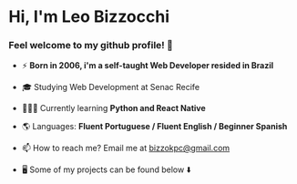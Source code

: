<h1 align="left">Hi, I'm Leo Bizzocchi</h1>

### Feel welcome to my github profile! 👋

- ⚡ **Born in 2006, i'm a self-taught Web Developer resided in Brazil**

- 🎓 Studying Web Development at Senac Recife
- 👩🏻‍💻 Currently learning **Python and React Native**
- 🌎 Languages: **Fluent Portuguese / Fluent English / Beginner Spanish** 
- 📫 How to reach me? Email me at bizzokpc@gmail.com
- 🖥️ Some of my projects can be found below ⬇️
